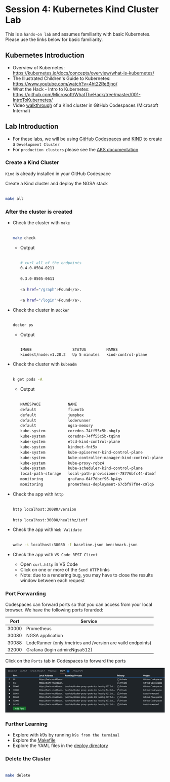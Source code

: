 # Session 4: Kubernetes Kind Cluster Lab

This is a `hands-on lab` and assumes familiarity with basic Kubernetes. Please use the links below for basic familiarity.

## Kubernetes Introduction

- Overview of Kubernetes: <https://kubernetes.io/docs/concepts/overview/what-is-kubernetes/>
- The Illustrated Children's Guide to Kubernetes: <https://www.youtube.com/watch?v=4ht22ReBjno/>
- What the Hack - Intro to Kubernetes: <https://github.com/Microsoft/WhatTheHack/tree/master/001-IntroToKubernetes/>
- Video [walkthrough](https://msit.microsoftstream.com/video/5117a1ff-0400-85a8-40e1-f1eb81434a69?channelId=a60fa4ff-0400-85a8-733a-f1eb81fa8f8d) of a Kind cluster in GitHub Codespaces (Microsoft Internal)

## Lab Introduction

- For these labs, we will be using [GitHub Codespaces](https://github.com/features/codespaces) and [KIND](https://kind.sigs.k8s.io/) to create a `Development Cluster`
- For `production clusters` please see the [AKS documentation](https://docs.microsoft.com/en-us/azure/aks/)

### Create a Kind Cluster

`Kind` is already installed in your GitHub Codespace

Create a Kind cluster and deploy the NGSA stack

```bash

make all

```

### After the cluster is created

- Check the cluster with `make`

    ```bash

    make check

    ```

  - Output

    ```bash

    # curl all of the endpoints
    0.4.0-0504-0211

    0.3.0-0505-0611

    <a href="/graph">Found</a>.

    <a href="/login">Found</a>.

    ```

- Check the cluster in `Docker`

    ```bash

    docker ps

    ```

  - Output

    ```text

    IMAGE                  STATUS         NAMES
    kindest/node:v1.20.2   Up 5 minutes   kind-control-plane

    ```

- Check the cluster with `kubeadm`

    ```bash

    k get pods -A

    ```

  - Output

    ```bash

    NAMESPACE            NAME                                         READY   STATUS
    default              fluentb                                      1/1     Running
    default              jumpbox                                      1/1     Running
    default              loderunner                                   1/1     Running
    default              ngsa-memory                                  1/1     Running
    kube-system          coredns-74ff55c5b-nbgfp                      1/1     Running
    kube-system          coredns-74ff55c5b-tq5nm                      1/1     Running
    kube-system          etcd-kind-control-plane                      1/1     Running
    kube-system          kindnet-fnt5x                                1/1     Running
    kube-system          kube-apiserver-kind-control-plane            1/1     Running
    kube-system          kube-controller-manager-kind-control-plane   1/1     Running
    kube-system          kube-proxy-rqbz4                             1/1     Running
    kube-system          kube-scheduler-kind-control-plane            1/1     Running
    local-path-storage   local-path-provisioner-78776bfc44-dtmbf      1/1     Running
    monitoring           grafana-64f7dbcf96-kp4qs                     1/1     Running
    monitoring           prometheus-deployment-67cbf97f84-x9lq6       1/1     Running

    ```

- Check the app with `http`

    ```bash

    http localhost:30080/version

    http localhost:30080/healthz/ietf

    ```

- Check the app with `Web Validate`

    ```bash

    webv -s localhost:30080 -f baseline.json benchmark.json

    ```

- Check the app with `VS Code REST Client`
  - Open `curl.http` in VS Code
  - Click on one or more of the `Send HTTP` links
  - Note: due to a rendering bug, you may have to close the results window between each request

### Port Forwarding

Codespaces can forward ports so that you can access from your local browser. We have the following ports forarded:

Port | Service
---- | -------
30000 | Prometheus
30080 | NGSA application
30088 | LodeRunner (only /metrics and /version are vaild endpoints)
32000 | Grafana (login admin:Ngsa512)

Click on the `Ports` tab in Codespaces to forward the ports

![Forwarded Ports](./images/Codespaces-Ports.jpg)

### Further Learning

- Explore with k9s by running `k9s from the terminal`
- Explore the [Makefile](../Makefile)
- Explore the YAML files in the [deploy directory](../deploy)

### Delete the Cluster

```bash

make delete

```
